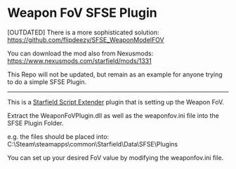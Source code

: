 # Weapon FoV SFSE Plugin  

[OUTDATED]
There is a more sophisticated solution: https://github.com/flipdeezy/SFSE_WeaponModelFOV

You can download the mod also from Nexusmods: https://www.nexusmods.com/starfield/mods/1331

This Repo will not be updated, but remain as an example for anyone trying to do a simple SFSE Plugin.

---

This is a [Starfield Script Extender](https://github.com/ianpatt/sfse) plugin that is setting up the Weapon FoV.


Extract the WeaponFoVPlugin.dll as well as the weaponfov.ini file into the SFSE Plugin Folder.

e.g. the files should be placed into:
C:\Steam\steamapps\common\Starfield\Data\SFSE\Plugins

You can set up your desired FoV value by modifying the weaponfov.ini file.
